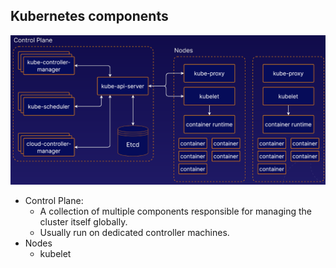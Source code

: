 
## Kubernetes components

![img.png](img.png)

- Control Plane:
    - A collection of multiple components responsible for managing the cluster itself globally.
    - Usually run on dedicated controller machines.
- Nodes
  - kubelet